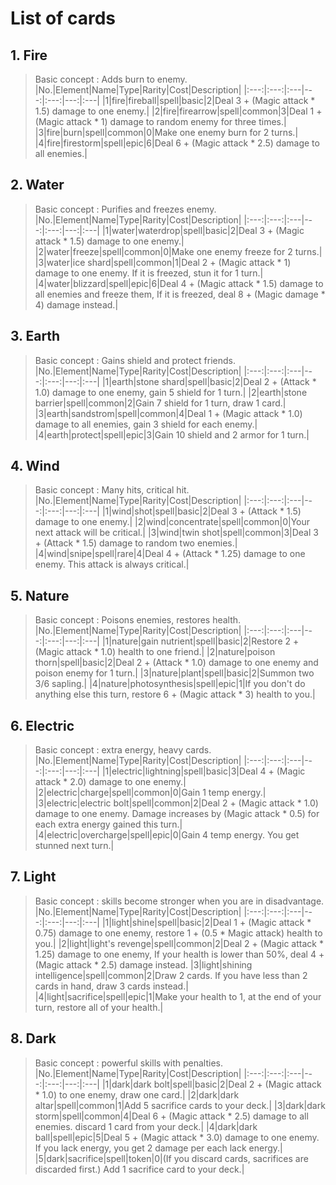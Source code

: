 # List of cards
## 1. Fire
> Basic concept : Adds burn to enemy.  
> |No.|Element|Name|Type|Rarity|Cost|Description|
> |:---:|:---:|:---|---:|:---:|---:|:---|
> |1|fire|fireball|spell|basic|2|Deal 3 + (Magic attack * 1.5) damage to one enemy.|
> |2|fire|firearrow|spell|common|3|Deal 1 + (Magic attack * 1) damage to random enemy for three times.|
> |3|fire|burn|spell|common|0|Make one enemy burn for 2 turns.|
> |4|fire|firestorm|spell|epic|6|Deal 6 + (Magic attack * 2.5) damage to all enemies.|
>
## 2. Water
> Basic concept : Purifies and freezes enemy.  
> |No.|Element|Name|Type|Rarity|Cost|Description|
> |:---:|:---:|:---|---:|:---:|---:|:---|
> |1|water|waterdrop|spell|basic|2|Deal 3 + (Magic attack * 1.5) damage to one enemy.|
> |2|water|freeze|spell|common|0|Make one enemy freeze for 2 turns.|
> |3|water|ice shard|spell|common|1|Deal 2 + (Magic attack * 1) damage to one enemy. If it is freezed, stun it for 1 turn.|
> |4|water|blizzard|spell|epic|6|Deal 4 + (Magic attack * 1.5) damage to all enemies and freeze them, If it is freezed, deal 8 + (Magic damage * 4) damage instead.|
> 
## 3. Earth
> Basic concept : Gains shield and protect friends.  
> |No.|Element|Name|Type|Rarity|Cost|Description|
> |:---:|:---:|:---|---:|:---:|---:|:---|
> |1|earth|stone shard|spell|basic|2|Deal 2 + (Attack * 1.0) damage to one enemy, gain 5 shield for 1 turn.|
> |2|earth|stone barrier|spell|common|2|Gain 7 shield for 1 turn, draw 1 card.|
> |3|earth|sandstrom|spell|common|4|Deal 1 + (Magic attack * 1.0) damage to all enemies, gain 3 shield for each enemy.|
> |4|earth|protect|spell|epic|3|Gain 10 shield and 2 armor for 1 turn.|
>
## 4. Wind
> Basic concept : Many hits, critical hit.  
> |No.|Element|Name|Type|Rarity|Cost|Description|
> |:---:|:---:|:---|---:|:---:|---:|:---|
> |1|wind|shot|spell|basic|2|Deal 3 + (Attack * 1.5) damage to one enemy.|
> |2|wind|concentrate|spell|common|0|Your next attack will be critical.|
> |3|wind|twin shot|spell|common|3|Deal 3 + (Attack * 1.5) damage to random two enemies.|
> |4|wind|snipe|spell|rare|4|Deal 4 + (Attack * 1.25) damage to one enemy. This attack is always critical.|
>
## 5. Nature
> Basic concept : Poisons enemies, restores health.  
> |No.|Element|Name|Type|Rarity|Cost|Description|
> |:---:|:---:|:---|---:|:---:|---:|:---|
> |1|nature|gain nutrient|spell|basic|2|Restore 2 + (Magic attack * 1.0) health to one friend.|
> |2|nature|poison thorn|spell|basic|2|Deal 2 + (Attack * 1.0) damage to one enemy and poison enemy for 1 turn.|
> |3|nature|plant|spell|basic|2|Summon two 3/6 sapling.|
> |4|nature|photosynthesis|spell|epic|1|If you don't do anything else this turn, restore 6 + (Magic attack * 3) health to you.|
>
## 6. Electric
> Basic concept : extra energy, heavy cards.  
> |No.|Element|Name|Type|Rarity|Cost|Description|
> |:---:|:---:|:---|---:|:---:|---:|:---|
> |1|electric|lightning|spell|basic|3|Deal 4 + (Magic attack * 2.0) damage to one enemy.|
> |2|electric|charge|spell|common|0|Gain 1 temp energy.|
> |3|electric|electric bolt|spell|common|2|Deal 2 + (Magic attack * 1.0) damage to one enemy. Damage increases by (Magic attack * 0.5) for each extra energy gained this turn.|
> |4|electric|overcharge|spell|epic|0|Gain 4 temp energy. You get stunned next turn.|
>
## 7. Light
> Basic concept : skills become stronger when you are in disadvantage.
> |No.|Element|Name|Type|Rarity|Cost|Description|
> |:---:|:---:|:---|---:|:---:|---:|:---|
> |1|light|shine|spell|basic|2|Deal 1 + (Magic attack * 0.75) damage to one enemy, restore 1 + (0.5 * Magic attack) health to you.|
> |2|light|light's revenge|spell|common|2|Deal 2 + (Magic attack * 1.25) damage to one enemy, If your health is lower than 50%, deal 4 + (Magic attack * 2.5) damage instead.
> |3|light|shining intelligence|spell|common|2|Draw 2 cards. If you have less than 2 cards in hand, draw 3 cards instead.|
> |4|light|sacrifice|spell|epic|1|Make your health to 1, at the end of your turn, restore all of your health.|
## 8. Dark
> Basic concept : powerful skills with penalties.  
> |No.|Element|Name|Type|Rarity|Cost|Description|
> |:---:|:---:|:---|---:|:---:|---:|:---|
> |1|dark|dark bolt|spell|basic|2|Deal 2 + (Magic attack * 1.0) to one enemy, draw one card.|
> |2|dark|dark altar|spell|common|1|Add 5 sacrifice cards to your deck.|
> |3|dark|dark storm|spell|common|4|Deal 6 + (Magic attack * 2.5) damage to all enemies. discard 1 card from your deck.|
> |4|dark|dark ball|spell|epic|5|Deal 5 + (Magic attack * 3.0) damage to one enemy. If you lack energy, you get 2 damage per each lack energy.|
> |5|dark|sacrifice|spell|token|0|(If you discard cards, sacrifices are discarded first.) Add 1 sacrifice card to your deck.|